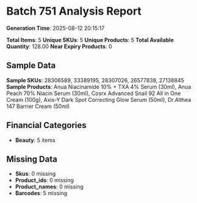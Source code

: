 # Batch 751 Analysis Report

**Generation Time**: 2025-08-12 20:15:17

**Total Items**: 5
**Unique SKUs**: 5
**Unique Products**: 5
**Total Available Quantity**: 128.00
**Near Expiry Products**: 0

## Sample Data
**Sample SKUs**: 28306589, 33389195, 28307026, 26577838, 27138845
**Sample Products**: Anua Niacinamide 10% + TXA 4% Serum (30ml), Anua Peach 70% Niacin Serum (30ml), Cosrx Advanced Snail 92 All in One Cream (100g), Axis-Y Dark Spot Correcting Glow Serum (50ml), Dr.Althea 147 Barrier Cream (50ml)

## Financial Categories
- **Beauty**: 5 items

## Missing Data
- **Skus**: 0 missing
- **Product_ids**: 0 missing
- **Product_names**: 0 missing
- **Barcodes**: 5 missing
